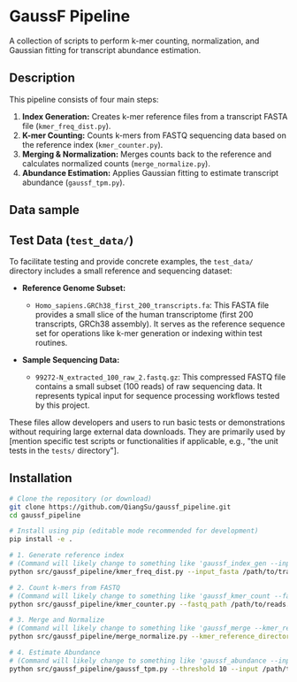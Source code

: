 # GaussF Pipeline

A collection of scripts to perform k-mer counting, normalization, and Gaussian fitting for transcript abundance estimation.

## Description

This pipeline consists of four main steps:
1.  **Index Generation:** Creates k-mer reference files from a transcript FASTA file (`kmer_freq_dist.py`).
2.  **K-mer Counting:** Counts k-mers from FASTQ sequencing data based on the reference index (`kmer_counter.py`).
3.  **Merging & Normalization:** Merges counts back to the reference and calculates normalized counts (`merge_normalize.py`).
4.  **Abundance Estimation:** Applies Gaussian fitting to estimate transcript abundance (`gaussf_tpm.py`).

## Data sample
## Test Data (`test_data/`)

To facilitate testing and provide concrete examples, the `test_data/` directory includes a small reference and sequencing dataset:

*   **Reference Genome Subset:**
    *   `Homo_sapiens.GRCh38_first_200_transcripts.fa`: This FASTA file provides a small slice of the human transcriptome (first 200 transcripts, GRCh38 assembly). It serves as the reference sequence set for operations like k-mer generation or indexing within test routines.

*   **Sample Sequencing Data:**
    *   `99272-N_extracted_100_raw_2.fastq.gz`: This compressed FASTQ file contains a small subset (100 reads) of raw sequencing data. It represents typical input for sequence processing workflows tested by this project.

These files allow developers and users to run basic tests or demonstrations without requiring large external data downloads. They are primarily used by [mention specific test scripts or functionalities if applicable, e.g., "the unit tests in the `tests/` directory"].

## Installation

```bash
# Clone the repository (or download)
git clone https://github.com/QiangSu/gaussf_pipeline.git
cd gaussf_pipeline

# Install using pip (editable mode recommended for development)
pip install -e .

# 1. Generate reference index
# (Command will likely change to something like 'gaussf_index_gen --input ...')
python src/gaussf_pipeline/kmer_freq_dist.py --input_fasta /path/to/transcriptome.fa --output_dir /path/to/index_output --kmer_length 50 --threshold 3000

# 2. Count k-mers from FASTQ
# (Command will likely change to something like 'gaussf_kmer_count --fastq_path ...')
python src/gaussf_pipeline/kmer_counter.py --fastq_path /path/to/reads.fastq.gz --num_threads 30 --chunk_size 100000 --csv_input_dir /path/to/index_output --csv_output_dir /path/to/counts_output

# 3. Merge and Normalize
# (Command will likely change to something like 'gaussf_merge --kmer_reference_directory ...')
python src/gaussf_pipeline/merge_normalize.py --kmer_reference_directory /path/to/index_output --kmer_counts_directory /path/to/counts_output --output_directory /path/to/merged_output --read_length 150 --k 50

# 4. Estimate Abundance
# (Command will likely change to something like 'gaussf_abundance --input ...')
python src/gaussf_pipeline/gaussf_tpm.py --threshold 10 --input /path/to/merged_output --output /path/to/results.csv
